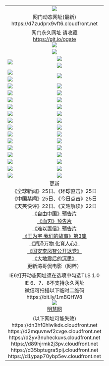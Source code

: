﻿<table>
  <tr></tr>
  <tr><td colspan=2 align=center><img src="https://d7zudprx9vft6.cloudfront.net/Up/oGate.jpg" /></td></tr>
  <tr><td colspan=2 align=center>网门动态网址(最新)
<br>https://d7zudprx9vft6.cloudfront.net
    </td>
  </tr>
  <tr>
    <td colspan=2 align=center>网门永久网址 请收藏<br/><a href="https://git.io/ogate" target="_blank">https://git.io/ogate</a><br/><a href="https://d7zudprx9vft6.cloudfront.net/Up/0WMGDL2.png" target="_blank"><img src="https://d7zudprx9vft6.cloudfront.net/Up/0WMGD2.png"/></a></td>
  </tr>
  <tr>
    <td colspan=2 align=center><a href="https://d7zudprx9vft6.cloudfront.net/ogUP.aspx?name=0oGate.apk" target="_blank"><img src="https://d7zudprx9vft6.cloudfront.net/Up/0WMAZ.jpg" /></a></td>
  </tr>
  <tr>
    <td rowspan=2><a href="https://d7zudprx9vft6.cloudfront.net/ogUP.aspx?name=WJ.mp4&count=480P:1" target="_blank"><img src="https://d7zudprx9vft6.cloudfront.net/Up/WJ.jpg" /></a></td>
    <td><a href="https://d7zudprx9vft6.cloudfront.net/ogUP.aspx?name=11DKC.mp4&count=2:4,1:16" target="_blank"><img src="https://d7zudprx9vft6.cloudfront.net/Up/11DKC.jpg" /></a></td> 
  </tr>
  <tr>
    <td><a href="https://d7zudprx9vft6.cloudfront.net/ogUP.aspx?name=LRSH.mp4&count=W:13,2:10" target="_blank"><img src="https://d7zudprx9vft6.cloudfront.net/Up/LRSH.jpg" /></a></td>
  </tr>
  <tr>
    <td><a href="https://d7zudprx9vft6.cloudfront.net/ogUP.aspx?name=JQR.mp4&count=2" target="_blank"><img src="https://d7zudprx9vft6.cloudfront.net/Up/JQR.jpg" /></a></td>   
    <td rowspan=2><a href="https://d7zudprx9vft6.cloudfront.net/ogUP.aspx?name=JP.mp4&count=9" target="_blank"><img src="https://d7zudprx9vft6.cloudfront.net/Up/JP.jpg" /></td>
  </tr>
  <tr>
    <td><div><a href="https://d7zudprx9vft6.cloudfront.net/ogUP.aspx?name=LRWS.mp4&count=7B:7,6B:44,5A:10,5B:35,4A:14,4B:19,3A:10,3B:26,2A:16,2B:21,1A:23,1B:29&current=7B:7" target="_blank"><img src="https://d7zudprx9vft6.cloudfront.net/Up/LRWS.jpg" /></a></td>
  </tr>
  <tr>
    <td><a href="https://d7zudprx9vft6.cloudfront.net/ogUP.aspx?name=SSZJ.mp4&count=SP:6,480P:8" target="_blank"><img src="https://d7zudprx9vft6.cloudfront.net/Up/SSZJ.jpg" /></a></td>
    <td><a href="https://d7zudprx9vft6.cloudfront.net/ogUP.aspx?name=WH.mp4" target="_blank"><img src="https://d7zudprx9vft6.cloudfront.net/Up/WH.jpg" /></a></td>
  </tr>
  <tr>
    <td><a href="https://d7zudprx9vft6.cloudfront.net/ogUP.aspx?name=ZY.mp4&count=2015:16" target="_blank"><img src="https://d7zudprx9vft6.cloudfront.net/Up/ZY.jpg" /></a</td>
    <td><a href="https://d7zudprx9vft6.cloudfront.net/ogUP.aspx?name=XTFY.mp4&count=B:2,A:24" target="_blank"><img src="https://d7zudprx9vft6.cloudfront.net/Up/XTFY.jpg" /></a></td>
  </tr>
  <tr>
    <td><a href="https://d7zudprx9vft6.cloudfront.net/ogUP.aspx?name=1LYF.mp4&count=2" target="_blank"><img src="https://d7zudprx9vft6.cloudfront.net/Up/1LYF0.jpg" /></a></td>
    <td><a href="https://d7zudprx9vft6.cloudfront.net/ogUP.aspx?name=1ZGC.mp4&count=6" target="_blank"><img src="https://d7zudprx9vft6.cloudfront.net/Up/1ZGC0.jpg" /></a></td>
  </tr>
  <tr>
    <td><a href="https://d7zudprx9vft6.cloudfront.net/ogUP.aspx?name=1ZKM.mp4&count=3&current=3" target="_blank"><img src="https://d7zudprx9vft6.cloudfront.net/Up/1ZKM0.jpg" /></a></td>  
    <td><a href="https://d7zudprx9vft6.cloudfront.net/ogUP.aspx?name=1WWY.mp4&count=6&current=6" target="_blank"><img src="https://d7zudprx9vft6.cloudfront.net/Up/1WWY0.jpg" /></a></td>
  </tr>
  <tr>
    <td><a href="https://d7zudprx9vft6.cloudfront.net/ogUP.aspx?name=10JGY.mp4&count=3" target="_blank"><img src="https://d7zudprx9vft6.cloudfront.net/Up/10JGY0.jpg" /></a></td>
    <td><a href="https://d7zudprx9vft6.cloudfront.net/ogUP.aspx?name=10CYS.mp4&count=2" target="_blank"><img src="https://d7zudprx9vft6.cloudfront.net/Up/10CYS0.jpg" /></a></td>
  </tr>
  <tr>
    <td><a href="https://d7zudprx9vft6.cloudfront.net/ogUP.aspx?name=4SQQ.mp4&count=201602:18,201601:21&current=201602:18" target="_blank"><img src="https://d7zudprx9vft6.cloudfront.net/Up/4SQQ0.jpg"/></a></td>
    <td><a href="https://d7zudprx9vft6.cloudfront.net/ogUP.aspx?name=4SHQ.mp4&count=201602:23,201601:28&current=201602:23" target="_blank"><img src="https://d7zudprx9vft6.cloudfront.net/Up/4SHQ0.jpg"/></a></td>
  </tr>
  <tr>
    <td><a href="https://d7zudprx9vft6.cloudfront.net/ogUP.aspx?name=4SZG.mp4&count=201602:18,201601:23&current=201602:18" target="_blank"><img src="https://d7zudprx9vft6.cloudfront.net/Up/4SZG0.jpg"/></a></td>
    <td><a href="https://d7zudprx9vft6.cloudfront.net/ogUP.aspx?name=4SDJ.mp4&count=201602A:21,201602B:6,201601A:48,201601B:6&current=201602A:21" target="_blank"><img src="https://d7zudprx9vft6.cloudfront.net/Up/4SDJ0.jpg"/></a></td>
  </tr>
  <tr>
    <td><a href="https://d7zudprx9vft6.cloudfront.net/ogUP.aspx?name=4CTX.mp4&count=201602:3,201601:4&current=201602:3" target="_blank"><img src="https://d7zudprx9vft6.cloudfront.net/Up/4CTX0.jpg"/></a></td>
    <td><a href="https://d7zudprx9vft6.cloudfront.net/ogUP.aspx?name=4CWZ.mp4&count=201602:3,201601:4&current=201602:3" target="_blank"><img src="https://d7zudprx9vft6.cloudfront.net/Up/4CWZ0.jpg"/></a></td>
  </tr>
  <tr>
    <td><a href="https://d7zudprx9vft6.cloudfront.net/onUP.aspx?name=https://dwsfx5awq5vcc.cloudfront.net/" target="_blank"><img src="https://d7zudprx9vft6.cloudfront.net/Up/0DTW.jpg"/></a></td>
    <td><a href="https://d7zudprx9vft6.cloudfront.net/onUP.aspx?name=https://d240ns8up8earz.cloudfront.net/acenter/" target="_blank"><img src="https://d7zudprx9vft6.cloudfront.net/Up/0TDW.jpg" /></a></td>
  </tr>
  <tr>
    <td><a href="https://d7zudprx9vft6.cloudfront.net/onUP.aspx?name=https://d3uf0edekzvej0.cloudfront.net/gb/nsc413.htm" target="_blank"><img src="https://d7zudprx9vft6.cloudfront.net/Up/0DJY.jpg" /></a></td>
    <td><a href="https://d7zudprx9vft6.cloudfront.net/onUP.aspx?name=https://d3bxwq7vzudb5l.cloudfront.net/xtr/gb/prog204.html" target="_blank"><img src="https://d7zudprx9vft6.cloudfront.net/Up/0XTR.jpg" /></a></td>
  </tr>
  <tr>
    <td><a href="https://d7zudprx9vft6.cloudfront.net/onUP.aspx?name=https://d3aj00iefsmfgc.cloudfront.net/" target="_blank"><img src="https://d7zudprx9vft6.cloudfront.net/Up/0MHW.jpg" /></a></td>
    <td><a href="https://d7zudprx9vft6.cloudfront.net/onUP.aspx?name=https://d1lcj91uv80klr.cloudfront.net/" target="_blank"><img src="https://d7zudprx9vft6.cloudfront.net/Up/0ZJW.jpg" /></a></td>
  </tr>
  <tr>
    <td><a href="https://d7zudprx9vft6.cloudfront.net/ogUP.aspx?name=0FG.zip" target="_blank"><img src="https://d7zudprx9vft6.cloudfront.net/Up/0FG.jpg" /></a></td>
    <td><a href="https://d7zudprx9vft6.cloudfront.net/ogUP.aspx?name=0FGA.apk" target="_blank"><img src="https://d7zudprx9vft6.cloudfront.net/Up/0FGA.jpg" /></a></td>
  </tr>
  <tr>
    <td><a href="https://d7zudprx9vft6.cloudfront.net/ogUP.aspx?name=0U.zip" target="_blank"><img src="https://d7zudprx9vft6.cloudfront.net/Up/0U.jpg" /></a></td>
    <td><a href="https://d7zudprx9vft6.cloudfront.net/ogUP.aspx?name=0UA.apk" target="_blank"><img src="https://d7zudprx9vft6.cloudfront.net/Up/0UA.jpg" /></a></td>
  </tr>
  <tr>
    <td><a href="https://d7zudprx9vft6.cloudfront.net/ogUP.aspx?name=0iPPOTV.zip" target="_blank"><img src="https://d7zudprx9vft6.cloudfront.net/Up/0iPPOTV.jpg" /></a></td>
    <td><a href="https://d7zudprx9vft6.cloudfront.net/ogUP.aspx?name=0iNTD.apk" target="_blank"><img src="https://d7zudprx9vft6.cloudfront.net/Up/0iNTD.jpg" /></a></td>
  </tr>
  <tr>
    <td colspan=2 align=center>更新<br>
      《全球新闻》25日、《环球直击》25日<br>
      《中国禁闻》25日、《今日点击》25日<br>
      《天笑快评》22日、《文昭解读》22日<br>
      <a href="https://d7zudprx9vft6.cloudfront.net/ogUP.aspx?name=11ZYZG0.mp4" target="_blank">《自由中国》预告片</a><br>
      <a href="https://d7zudprx9vft6.cloudfront.net/ogUP.aspx?name=11XR.mp4" target="_blank">《血刃》预告片</a><br>
      <a href="https://d7zudprx9vft6.cloudfront.net/ogUP.aspx?name=11NYZX.mp4&count=2" target="_blank">《难以置信》预告片</a><br>
      <a href="https://d7zudprx9vft6.cloudfront.net/ogUP.aspx?name=1WWY.mp4&count=6&current=6" target="_blank">《王为宇·我们的故事》第3集</a><br>
      <a href="https://d7zudprx9vft6.cloudfront.net/ogUP.aspx?name=LZWW.mp4" target="_blank">《润泽万物 化育人心》</a><br>
      <a href="https://d7zudprx9vft6.cloudfront.net/ogUP.aspx?name=4LFZ.mp4" target="_blank">《国安李凤智公开退党》</a><br>
      <a href="https://d7zudprx9vft6.cloudfront.net/ogUP.aspx?name=4DDZHDCS.mp4" target="_blank">《大地震后的沉思》</a><br>
      更新涛哥侃电影（网粹）<br>      
    </td>
  </tr>
  <tr>
    <td colspan=2 align=center>IE6打开动态网址须在选项中勾选TLS 1.0<br/>IE 6、7、8不支持永久网址<br/>
      微信可扫描以下临时二维码<br/>https://bit.ly/1mBQHW8<br/><a href="https://d7zudprx9vft6.cloudfront.net/Up/0WMGDL3.png" target="_blank"><img src="https://d7zudprx9vft6.cloudfront.net/Up/0WMGD3.png"/></a><br>
      <a href="https://d7zudprx9vft6.cloudfront.net/onUP.aspx?name=https://www.minghui.org/" target="_blank">明慧网</a></td>
  </tr>
  <tr>
    <td colspan=2 align=center>(以下网址可能失效)
<br>https://dn3hf0hlwlkdx.cloudfront.net
<br>https://d2mquvnwf2cvge.cloudfront.net
<br>https://d2yv3nuheckuvs.cloudfront.net
<br>https://d89hjrmk2j3pv.cloudfront.net
<br>https://d35bptugra5pij.cloudfront.net
<br>https://d1ypap70ybp5ev.cloudfront.net
    </td>
  </tr>
</table>
